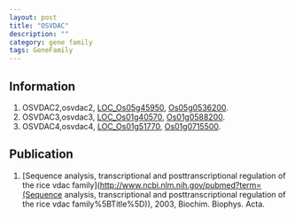 ```yaml
---
layout: post
title: "OSVDAC"
description: ""
category: gene family
tags: GeneFamily
---
```


## Information
1. OSVDAC2,osvdac2, [LOC_Os05g45950](http://rice.plantbiology.msu.edu/cgi-bin/ORF_infopage.cgi?orf=LOC_Os05g45950), [Os05g0536200](http://rapdb.dna.affrc.go.jp/viewer/gbrowse_details/irgsp1?name=Os05g0536200).
2. OSVDAC3,osvdac3, [LOC_Os01g40570](http://rice.plantbiology.msu.edu/cgi-bin/ORF_infopage.cgi?orf=LOC_Os01g40570), [Os01g0588200](http://rapdb.dna.affrc.go.jp/viewer/gbrowse_details/irgsp1?name=Os01g0588200).
3. OSVDAC4,osvdac4, [LOC_Os01g51770](http://rice.plantbiology.msu.edu/cgi-bin/ORF_infopage.cgi?orf=LOC_Os01g51770), [Os01g0715500](http://rapdb.dna.affrc.go.jp/viewer/gbrowse_details/irgsp1?name=Os01g0715500).

## Publication
1. [Sequence analysis, transcriptional and posttranscriptional regulation of the rice vdac family](http://www.ncbi.nlm.nih.gov/pubmed?term=(Sequence analysis, transcriptional and posttranscriptional regulation of the rice vdac family%5BTitle%5D)), 2003, Biochim. Biophys. Acta.


